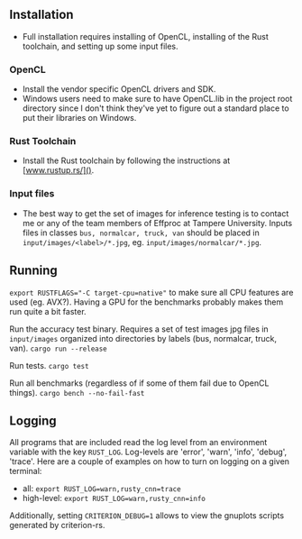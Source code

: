 ## Installation
- Full installation requires installing of OpenCL, installing of the Rust
toolchain, and setting up some input files.

### OpenCL
- Install the vendor specific OpenCL drivers and SDK.
- Windows users need to make sure to have OpenCL.lib in the project root
directory since I don't think they've yet to figure out a standard place to put
their libraries on Windows.

### Rust Toolchain
- Install the Rust toolchain by following the instructions at
[www.rustup.rs/]().

### Input files
- The best way to get the set of images for inference testing is to contact me
or any of the team members of Effproc at Tampere University. Inputs files in
classes `bus, normalcar, truck, van` should be placed in
`input/images/<label>/*.jpg`, eg. `input/images/normalcar/*.jpg`.

## Running
`export RUSTFLAGS="-C target-cpu=native"` to make sure all CPU features are used
(eg. AVX?). Having a GPU for the benchmarks probably makes them run quite a bit
faster.

Run the accuracy test binary. Requires a set of test images jpg files in
`input/images` organized into directories by labels (bus, normalcar, truck,
van).
`cargo run --release`

Run tests.
`cargo test`

Run all benchmarks (regardless of if some of them fail due to OpenCL things).
`cargo bench --no-fail-fast`

## Logging
All programs that are included read the log level from an environment variable
with the key `RUST_LOG`. Log-levels are 'error', 'warn', 'info', 'debug',
'trace'. Here are a couple of examples on how to turn on logging on a given
terminal:
- all: `export RUST_LOG=warn,rusty_cnn=trace`
- high-level: `export RUST_LOG=warn,rusty_cnn=info`

Additionally, setting `CRITERION_DEBUG=1` allows to view the gnuplots scripts
generated by criterion-rs.

